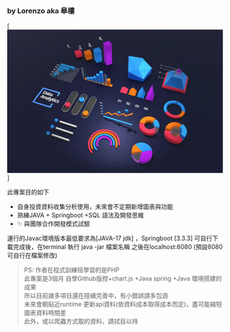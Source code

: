 ### by Lorenzo aka 皋樓

[![N|Lorenzo](https://github.com/Lorenzoforthis/InvWithJava_backend/blob/main/InvProject/src/main/resources/static/image/selfReadme.jpg)]



此專案目的如下

- 自身投資資料收集分析使用，未來會不定期新增圖表與功能
- 熟練JAVA + Springboot +SQL 語法及開發思維 
- ✨ 與團隊合作開發模式試驗

運行的Javac環境版本最低要求為[JAVA-17 jdk] ，Springboot [3.3.3]
可自行下載完成後，在terminal 執行 java -jar 檔案名稱
之後在localhost:8080 (預設8080 可自行在檔案修改)

> PS: 作者在程式訓練班學習的是PHP  
> 此專案是3個月 自學Github版控+chart.js +Java spring +Java 環境搭建的成果  
> 所以目前諸多項目還在陸續完善中，有小錯誤請多包涵  
> 未來會朝貼近runtime 更新api資料(依資料成本取得成本而定)，盡可能縮短圖表資料時間差  
> 此外，或以爬蟲方式取的資料，請拭目以待  
